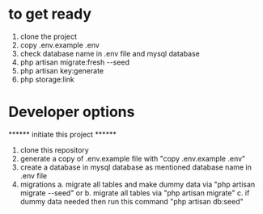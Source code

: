 # to get ready
1. clone the project
2. copy .env.example .env
3. check database name in .env file and mysql database
4. php artisan migrate:fresh --seed
5. php artisan key:generate
6. php storage:link

# Developer options
****** initiate this project ******
1. clone this repository
2. generate a copy of .env.example file with "copy .env.example .env"
3. create a database in mysql database as mentioned database name in .env file
4. migrations
    a. migrate all tables and make dummy data via "php artisan migrate --seed" or
    b. migrate all tables via "php artisan migrate"
    c. if dummy data needed then run this command "php artisan db:seed"
